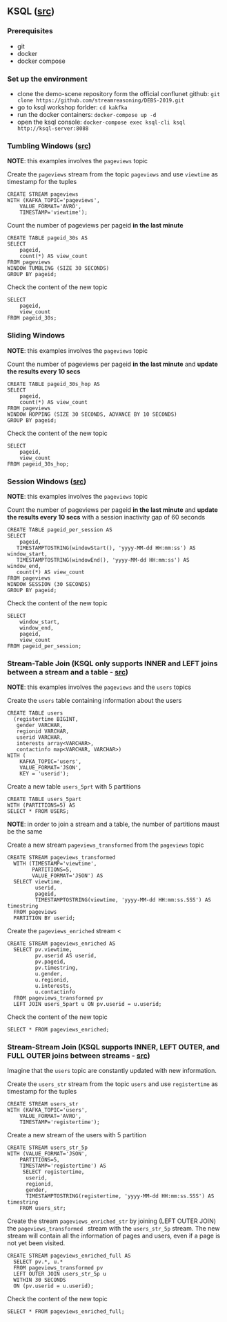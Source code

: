 ## KSQL ([src](https://docs.confluent.io/current/ksql/docs/tutorials/examples.html))

### Prerequisites
* git
* docker
* docker compose

### Set up the environment
* clone the demo-scene repository form the official conflunet github: `git clone https://github.com/streamreasoning/DEBS-2019.git`
* go to ksql workshop forlder: `cd kakfka`
* run the docker containers: `docker-compose up -d`
* open the ksql console: `docker-compose exec ksql-cli ksql http://ksql-server:8088`

### Tumbling Windows ([src](https://www.confluent.io/stream-processing-cookbook/ksql-recipes/detecting-analyzing-suspicious-network-activity))

**NOTE**: this examples involves the `pageviews` topic

Create the `pageviews` stream from the topic `pageviews` and use `viewtime` as timestamp for the tuples

```
CREATE STREAM pageviews
WITH (KAFKA_TOPIC='pageviews',
    VALUE_FORMAT='AVRO',
    TIMESTAMP='viewtime');
```

Count the number of pageviews per pageid **in the last minute**

```
CREATE TABLE pageid_30s AS
SELECT 
	pageid, 
	count(*) AS view_count
FROM pageviews
WINDOW TUMBLING (SIZE 30 SECONDS)
GROUP BY pageid;
```

Check the content of the new topic

```
SELECT 
	pageid, 
	view_count 
FROM pageid_30s;
```

### Sliding Windows
**NOTE**: this examples involves the `pageviews` topic

Count the number of pageviews per pageid **in the last minute** and **update the results every 10 secs**

```
CREATE TABLE pageid_30s_hop AS
SELECT 
	pageid, 
	count(*) AS view_count
FROM pageviews
WINDOW HOPPING (SIZE 30 SECONDS, ADVANCE BY 10 SECONDS)
GROUP BY pageid;
```

Check the content of the new topic

```
SELECT 
	pageid, 
	view_count 
FROM pageid_30s_hop;
```

### Session Windows ([src](https://www.confluent.io/stream-processing-cookbook/ksql-recipes/using-event-time-from-iot-sensor-readings))

**NOTE**: this examples involves the `pageviews` topic

Count the number of pageviews per pageid **in the last minute** and **update the results every 10 secs** with a session inactivity gap of 60 seconds

```
CREATE TABLE pageid_per_session AS
SELECT 
	pageid,
   TIMESTAMPTOSTRING(windowStart(), 'yyyy-MM-dd HH:mm:ss') AS window_start,
   TIMESTAMPTOSTRING(windowEnd(), 'yyyy-MM-dd HH:mm:ss') AS window_end,    
   count(*) AS view_count
FROM pageviews
WINDOW SESSION (30 SECONDS)
GROUP BY pageid;
```

Check the content of the new topic

```
SELECT
	window_start,
	window_end,
	pageid, 
	view_count 
FROM pageid_per_session;
```

### Stream-Table Join (KSQL only supports INNER and LEFT joins between a stream and a table - [src](https://docs.confluent.io/current/ksql/docs/developer-guide/join-streams-and-tables.html#stream-stream-joinss))

**NOTE**: this examples involves the `pageviews` and the `users` topics

Create the `users` table containing information about the users

```
CREATE TABLE users
  (registertime BIGINT,
   gender VARCHAR,
   regionid VARCHAR,
   userid VARCHAR,
   interests array<VARCHAR>,
   contactinfo map<VARCHAR, VARCHAR>)
WITH (
	KAFKA_TOPIC='users',
    VALUE_FORMAT='JSON',
    KEY = 'userid');
```

Create a new table `users_5prt` with 5 partitions

``` 
CREATE TABLE users_5part
WITH (PARTITIONS=5) AS
SELECT * FROM USERS; 	
```

**NOTE**: in order to join a stream and a table, the number of partitions maust be the same
 
Create a new stream `pageviews_transformed` from the `pageviews` topic

```
CREATE STREAM pageviews_transformed
  WITH (TIMESTAMP='viewtime',
        PARTITIONS=5,
        VALUE_FORMAT='JSON') AS
  SELECT viewtime,
         userid,
         pageid,
         TIMESTAMPTOSTRING(viewtime, 'yyyy-MM-dd HH:mm:ss.SSS') AS timestring
  FROM pageviews
  PARTITION BY userid;
```

Create the `pageviews_enriched` stream <


```
CREATE STREAM pageviews_enriched AS
  SELECT pv.viewtime,
         pv.userid AS userid,
         pv.pageid,
         pv.timestring,
         u.gender,
         u.regionid,
         u.interests,
         u.contactinfo
  FROM pageviews_transformed pv
  LEFT JOIN users_5part u ON pv.userid = u.userid;
```

Check the content of the new topic

```
SELECT * FROM pageviews_enriched;
```


### Stream-Stream Join (KSQL supports INNER, LEFT OUTER, and FULL OUTER joins between streams - [src](https://docs.confluent.io/current/ksql/docs/developer-guide/join-streams-and-tables.html#stream-table-joins))

Imagine that the `users` topic are constantly updated with new information.

Create the `users_str` stream from the topic `users` and use `registertime` as timestamp for the tuples

```
CREATE STREAM users_str
WITH (KAFKA_TOPIC='users',
    VALUE_FORMAT='AVRO',
    TIMESTAMP='registertime');
```

Create a new stream of the users with 5 partition

```
CREATE STREAM users_str_5p
WITH (VALUE_FORMAT='JSON',
    PARTITIONS=5,
    TIMESTAMP='registertime') AS 
	 SELECT registertime,
      userid,
      regionid,
      gender,
      TIMESTAMPTOSTRING(registertime, 'yyyy-MM-dd HH:mm:ss.SSS') AS timestring
    FROM users_str;
 ```

Create the stream `pageviews_enriched_str` by joining (LEFT OUTER JOIN)  the `pageviews_transformed ` stream with the `users_str_5p` stream.
The new stream will contain all the information of pages and users, even if a page is not yet been visited.

```
CREATE STREAM pageviews_enriched_full AS
  SELECT pv.*, u.*
  FROM pageviews_transformed pv
  LEFT OUTER JOIN users_str_5p u
  WITHIN 30 SECONDS
  ON (pv.userid = u.userid);                       
```

Check the content of the new topic

```
SELECT * FROM pageviews_enriched_full;
```



